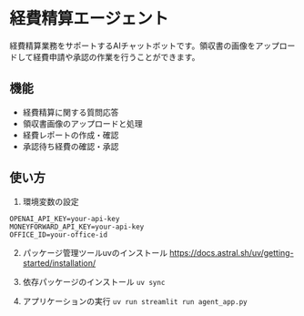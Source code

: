 # 経費精算エージェント

経費精算業務をサポートするAIチャットボットです。領収書の画像をアップロードして経費申請や承認の作業を行うことができます。

## 機能

- 経費精算に関する質問応答
- 領収書画像のアップロードと処理
- 経費レポートの作成・確認
- 承認待ち経費の確認・承認

## 使い方

1. 環境変数の設定
```
OPENAI_API_KEY=your-api-key
MONEYFORWARD_API_KEY=your-api-key
OFFICE_ID=your-office-id
```

2. パッケージ管理ツールuvのインストール
https://docs.astral.sh/uv/getting-started/installation/

3. 依存パッケージのインストール
`uv sync`

4. アプリケーションの実行
`uv run streamlit run agent_app.py`